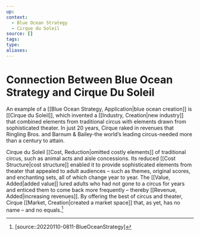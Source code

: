 ```yaml
---
up:
context:
  - Blue Ocean Strategy
  - Cirque du Soleil
source: []
tags: 
type:
aliases:
---
```


# Connection Between Blue Ocean Strategy and Cirque Du Soleil

An example of a [[Blue Ocean Strategy, Application|blue ocean creation]] is [[Cirque du Soleil]], which invented a [[Industry, Creation|new industry]] that combined elements from traditional circus with elements drawn from sophisticated theater. In just 20 years, Cirque raked in revenues that Ringling Bros. and Barnum & Bailey-the world’s leading circus-needed more than a century to attain.

Cirque du Soleil [[Cost, Reduction|omitted costly elements]] of traditional circus, such as animal acts and aisle concessions. Its reduced [[Cost Structure|cost structure]] enabled it to provide sophisticated elements from theater that appealed to adult audiences – such as themes, original scores, and enchanting sets, all of which change year to year. The [[Value, Added|added value]] lured adults who had not gone to a circus for years and enticed them to come back more frequently – thereby [[Revenue, Added|increasing revenues]]. By offering the best of circus and theater, Cirque [[Market, Creation|created a market space]] that, as yet, has no name – and no equals.[^1]

[^1]: [source::20220110-0811-BlueOceanStrategy]
